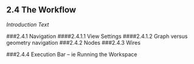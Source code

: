 ## 2.4 The Workflow

_Introduction Text_

###2.4.1	Navigation
####2.4.1.1	View Settings
####2.4.1.2	Graph versus geometry navigation
###2.4.2	Nodes
###2.4.3	Wires

###2.4.4	Execution Bar – ie Running the Workspace
